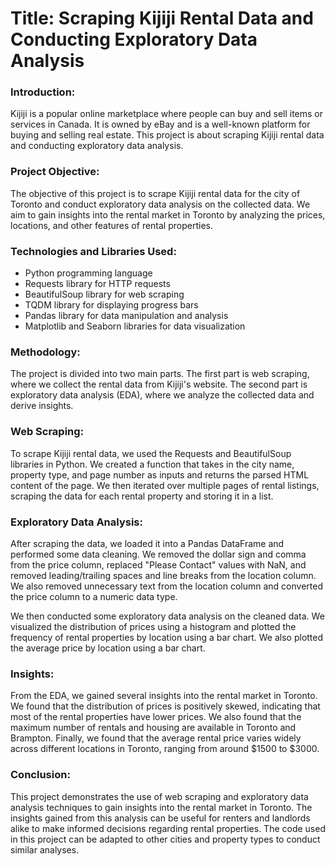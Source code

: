 # Title: Scraping Kijiji Rental Data and Conducting Exploratory Data Analysis

### Introduction:
Kijiji is a popular online marketplace where people can buy and sell items or services in Canada. It is owned by eBay and is a well-known platform for buying and selling real estate. This project is about scraping Kijiji rental data and conducting exploratory data analysis.

### Project Objective:
The objective of this project is to scrape Kijiji rental data for the city of Toronto and conduct exploratory data analysis on the collected data. We aim to gain insights into the rental market in Toronto by analyzing the prices, locations, and other features of rental properties.

### Technologies and Libraries Used:

- Python programming language
- Requests library for HTTP requests
- BeautifulSoup library for web scraping
- TQDM library for displaying progress bars
- Pandas library for data manipulation and analysis
- Matplotlib and Seaborn libraries for data visualization
### Methodology:
The project is divided into two main parts. The first part is web scraping, where we collect the rental data from Kijiji's website. The second part is exploratory data analysis (EDA), where we analyze the collected data and derive insights.

### Web Scraping:
To scrape Kijiji rental data, we used the Requests and BeautifulSoup libraries in Python. We created a function that takes in the city name, property type, and page number as inputs and returns the parsed HTML content of the page. We then iterated over multiple pages of rental listings, scraping the data for each rental property and storing it in a list.

### Exploratory Data Analysis:
After scraping the data, we loaded it into a Pandas DataFrame and performed some data cleaning. We removed the dollar sign and comma from the price column, replaced "Please Contact" values with NaN, and removed leading/trailing spaces and line breaks from the location column. We also removed unnecessary text from the location column and converted the price column to a numeric data type.

We then conducted some exploratory data analysis on the cleaned data. We visualized the distribution of prices using a histogram and plotted the frequency of rental properties by location using a bar chart. We also plotted the average price by location using a bar chart.

### Insights:
From the EDA, we gained several insights into the rental market in Toronto. We found that the distribution of prices is positively skewed, indicating that most of the rental properties have lower prices. We also found that the maximum number of rentals and housing are available in Toronto and Brampton. Finally, we found that the average rental price varies widely across different locations in Toronto, ranging from around $1500 to $3000.

### Conclusion:
This project demonstrates the use of web scraping and exploratory data analysis techniques to gain insights into the rental market in Toronto. The insights gained from this analysis can be useful for renters and landlords alike to make informed decisions regarding rental properties. The code used in this project can be adapted to other cities and property types to conduct similar analyses.

